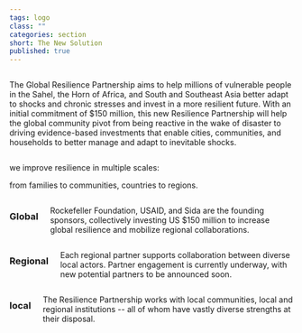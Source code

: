 ```yaml
---
tags: logo
class: ""
categories: section
short: The New Solution
published: true
---
```


<!-- ##  

- Together we will
- Identify critical capacity gaps
- Catalyze alliances across all sectors
- Enable regional and global learning
- Advance data-driven analytics and measurements
- Design flexible financial mechanisms, such as micro-finance and risk insurance -->

<!-- ## We will strive to improve resilience at multiple scales: from families to communities, countries to regions. -->

<div class="row">
	<div class="column large-12">
		<p>The Global Resilience Partnership aims to help millions of vulnerable people in the Sahel, the Horn of Africa, and South and Southeast Asia better adapt to shocks and chronic stresses and invest in a more resilient future. With an initial commitment of $150 million, this new Resilience Partnership will help the global community pivot from being reactive in the wake of disaster to driving evidence-based investments that enable cities, communities, and households to better manage and adapt to inevitable shocks.</p>
	</div>
	<div class="column large-4 blueHighlight">
		<p>we improve resilience in multiple scales:</p>
		<p class="largeText">from families to communities, countries to regions.</p>
	</div>
</div>

<div class='row fullWidth aboutRow'>
	<div class='medium-4 columns globalContainer'>
		<h3 class='clearfix'><span class='icon global'></span>Global</h3>
		<p>Rockefeller Foundation, USAID, and Sida are the founding sponsors, collectively investing US $150 million to increase global resilience and mobilize regional collaborations.</p>
	</div>
	<div class='medium-4 columns regionalContainer'>
		<h3 class='clearfix'><span class='icon regional'></span>Regional</h3>
		<p>Each regional partner supports collaboration between diverse local actors. Partner engagement is currently underway, with new potential partners to be announced soon.</p>
	</div>
	<div class='medium-4 columns localContainer end'>
		<h3 class='clearfix'><span class='icon local'></span>local</h3>
		<p>The Resilience Partnership works with local communities, local and regional institutions -- all of whom have vastly diverse strengths at their disposal.</p>
	</div>
</div>